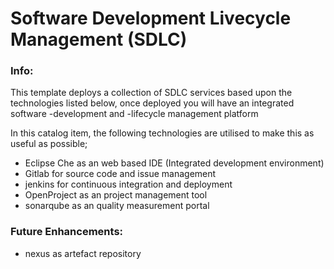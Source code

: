 # Software Development Livecycle Management (SDLC)


### Info:

This template deploys a collection of SDLC services based upon the technologies listed below, once deployed you will have an integrated software -development and -lifecycle management platform

In this catalog item, the following technologies are utilised to make this as useful as possible;

* Eclipse Che as an web based IDE (Integrated development environment)
* Gitlab for source code and issue management
* jenkins for continuous integration and deployment
* OpenProject as an project management tool 
* sonarqube as an quality measurement portal

### Future Enhancements:

* nexus as artefact repository 


